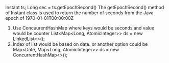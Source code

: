 Instant ts;
Long sec = ts.getEpochSecond()
The getEpochSecond() method of Instant class is used to return the number of seconds from the Java epoch of 1970-01-01T00:00:00Z

1. Use ConcuurentHashMap where keys would be seconds and value would be counter 
    List<Map<Long, AtomicInteger>> ds = new LinkedList<>();
2. Index of list would be based on date. or another option could be
    Map<Date, Map<Long, AtomicInteger>> ds = new ConcurrentHashMap<>();
